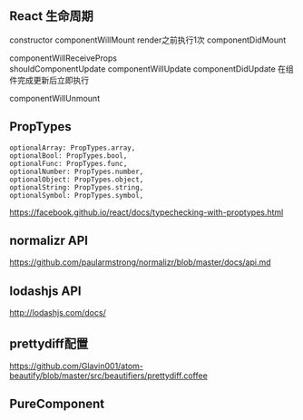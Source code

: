## React 生命周期
constructor
componentWillMount  render之前执行1次
componentDidMount

componentWillReceiveProps  
shouldComponentUpdate
componentWillUpdate
componentDidUpdate  在组件完成更新后立即执行

componentWillUnmount

## PropTypes
```
optionalArray: PropTypes.array,
optionalBool: PropTypes.bool,
optionalFunc: PropTypes.func,
optionalNumber: PropTypes.number,
optionalObject: PropTypes.object,
optionalString: PropTypes.string,
optionalSymbol: PropTypes.symbol,
```

https://facebook.github.io/react/docs/typechecking-with-proptypes.html

## normalizr API
https://github.com/paularmstrong/normalizr/blob/master/docs/api.md

## lodashjs API
http://lodashjs.com/docs/

## prettydiff配置
https://github.com/Glavin001/atom-beautify/blob/master/src/beautifiers/prettydiff.coffee

## PureComponent 
